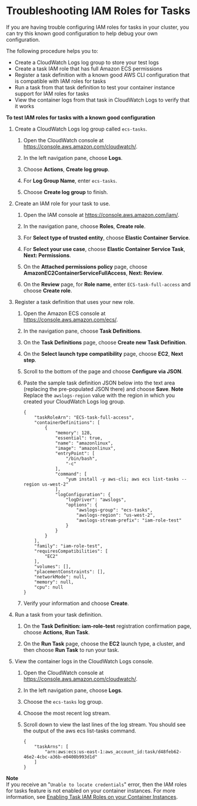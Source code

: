 # Troubleshooting IAM Roles for Tasks<a name="troubleshoot-task-iam-roles"></a>

If you are having trouble configuring IAM roles for tasks in your cluster, you can try this known good configuration to help debug your own configuration\.

The following procedure helps you to:
+ Create a CloudWatch Logs log group to store your test logs
+ Create a task IAM role that has full Amazon ECS permissions
+ Register a task definition with a known good AWS CLI configuration that is compatible with IAM roles for tasks
+ Run a task from that task definition to test your container instance support for IAM roles for tasks
+ View the container logs from that task in CloudWatch Logs to verify that it works

**To test IAM roles for tasks with a known good configuration**

1. Create a CloudWatch Logs log group called `ecs-tasks`\.

   1. Open the CloudWatch console at [https://console\.aws\.amazon\.com/cloudwatch/](https://console.aws.amazon.com/cloudwatch/)\.

   1. In the left navigation pane, choose **Logs**\.

   1. Choose **Actions**, **Create log group**\.

   1. For **Log Group Name**, enter `ecs-tasks`\.

   1. Choose **Create log group** to finish\.

1. Create an IAM role for your task to use\.

   1. Open the IAM console at [https://console\.aws\.amazon\.com/iam/](https://console.aws.amazon.com/iam/)\.

   1. In the navigation pane, choose **Roles**, **Create role**\. 

   1. For **Select type of trusted entity**, choose **Elastic Container Service**\.

   1. For **Select your use case**, choose **Elastic Container Service Task**, **Next: Permissions**\.

   1. On the **Attached permissions policy** page, choose **AmazonEC2ContainerServiceFullAccess**, **Next: Review**\.

   1. On the **Review** page, for **Role name**, enter `ECS-task-full-access` and choose **Create role**\.

1. Register a task definition that uses your new role\.

   1. Open the Amazon ECS console at [https://console\.aws\.amazon\.com/ecs/](https://console.aws.amazon.com/ecs/)\.

   1. In the navigation pane, choose **Task Definitions**\.

   1. On the **Task Definitions** page, choose **Create new Task Definition**\.

   1. On the **Select launch type compatibility** page, choose **EC2**, **Next step**\.

   1. Scroll to the bottom of the page and choose **Configure via JSON**\.

   1. Paste the sample task definition JSON below into the text area \(replacing the pre\-populated JSON there\) and choose **Save**\.
**Note**  
Replace the `awslogs-region` value with the region in which you created your CloudWatch Logs log group\.

      ```
      {
          "taskRoleArn": "ECS-task-full-access",
          "containerDefinitions": [
              {
                  "memory": 128,
                  "essential": true,
                  "name": "amazonlinux",
                  "image": "amazonlinux",
                  "entryPoint": [
                      "/bin/bash",
                      "-c"
                  ],
                  "command": [
                      "yum install -y aws-cli; aws ecs list-tasks --region us-west-2"
                  ],
                  "logConfiguration": {
                      "logDriver": "awslogs",
                      "options": {
                          "awslogs-group": "ecs-tasks",
                          "awslogs-region": "us-west-2",
                          "awslogs-stream-prefix": "iam-role-test"
                      }
                  }
              }
          ],
          "family": "iam-role-test",
          "requiresCompatibilities": [
              "EC2"
          ],
          "volumes": [],
          "placementConstraints": [],
          "networkMode": null,
          "memory": null,
          "cpu": null
      }
      ```

   1. Verify your information and choose **Create**\.

1. Run a task from your task definition\.

   1. On the **Task Definition: iam\-role\-test** registration confirmation page, choose **Actions**, **Run Task**\.

   1. On the **Run Task** page, choose the **EC2** launch type, a cluster, and then choose **Run Task** to run your task\.

1. View the container logs in the CloudWatch Logs console\.

   1. Open the CloudWatch console at [https://console\.aws\.amazon\.com/cloudwatch/](https://console.aws.amazon.com/cloudwatch/)\.

   1. In the left navigation pane, choose **Logs**\.

   1. Choose the `ecs-tasks` log group\.

   1. Choose the most recent log stream\.

   1. Scroll down to view the last lines of the log stream\. You should see the output of the aws ecs list\-tasks command\.

      ```
      {
          "taskArns": [
              "arn:aws:ecs:us-east-1:aws_account_id:task/d48feb62-46e2-4cbc-a36b-e0400b993d1d"
          ]
      }
      ```
**Note**  
If you receive an "`Unable to locate credentials`" error, then the IAM roles for tasks feature is not enabled on your container instances\. For more information, see [Enabling Task IAM Roles on your Container Instances](task-iam-roles.md#enable_task_iam_roles)\.
